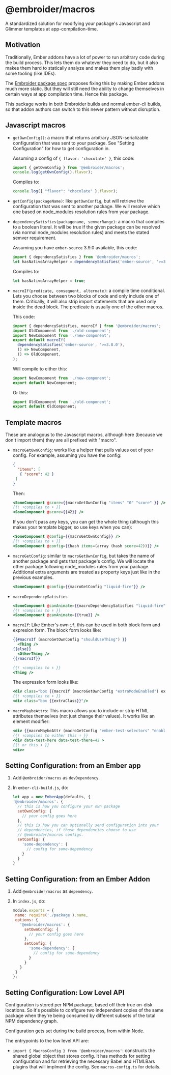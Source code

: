 # @embroider/macros

A standardized solution for modifying your package's Javascript and Glimmer templates at app-compilation-time.

## Motivation

Traditionally, Ember addons have a lot of power to run arbitrary code during the build process. This lets them do whatever they need to do, but it also makes them hard to statically analyze and makes them play badly with some tooling (like IDEs).

The [Embroider package spec](../../SPEC.md) proposes fixing this by making Ember addons much more static. But they will still need the ability to change themselves in certain ways at app compilation time. Hence this package.

This package works in both Embroider builds and normal ember-cli builds, so that addon authors can switch to this newer pattern without disruption.

## Javascript macros

 - `getOwnConfig()`: a macro that returns arbitrary JSON-serializable configuration that was sent to your package. See "Setting Configuration" for how to get configuration in.

    Assuming a config of `{ flavor: 'chocolate' }`, this code:

    ```js
    import { getOwnConfig } from '@embroider/macros';
    console.log(getOwnConfig().flavor);
    ```

    Compiles to:

    ```js
    console.log({ "flavor": "chocolate" }.flavor);
    ```

 - `getConfig(packageName)`: like `getOwnConfig`, but will retrieve the configuration that was sent to another package. We will resolve which one based on node_modules resolution rules from your package.

 - `dependencySatisfies(packagename, semverRange)`: a macro that compiles to a boolean literal. It will be true if the given package can be resolved (via normal node_modules resolution rules) and meets the stated semver requirement.

    Assuming you have `ember-source` 3.9.0 available, this code:

    ```js
    import { dependencySatisfies } from '@embroider/macros';
    let hasNativeArrayHelper = dependencySatisfies('ember-source', '>=3.8.0');
    ```

    Compiles to:

    ```js
    let hasNativeArrayHelper = true;
    ```


- `macroIf(predicate, consequent, alternate)`: a compile time conditional. Lets you choose between two blocks of code and only include one of them. Critically, it will also strip import statements that are used only inside the dead block. The predicate is usually one of the other macros.

    This code:

    ```js
    import { dependencySatisfies, macroIf } from '@embroider/macros';
    import OldComponent from './old-component';
    import NewComponent from './new-component';
    export default macroIf(
      dependencySatisfies('ember-source', '>=3.8.0'),
      () => NewComponent,
      () => OldComponent,
    );
    ```

    Will compile to either this:

    ```js
    import NewComponent from './new-component';
    export default NewComponent;
    ```

    Or this:

    ```js
    import OldComponent from './old-component';
    export default OldComponent;
    ```

## Template macros

These are analogous to the Javascript macros, although here (because we don't import them) they are all prefixed with "macro".

 - `macroGetOwnConfig`: works like a helper that pulls values out of your config. For example, assuming you have the config:

   ```json
   {
     "items": [
      { "score": 42 }
    ]
   }
   ```

    Then:

   ```hbs
   <SomeComponent @score={{macroGetOwnConfig "items" "0" "score" }} />
   {{! ⬆️compiles to ⬇️ }}
   <SomeComponent @score={{42}} />
   ```

    If you don't pass any keys, you can get the whole thing (although this makes your template bigger, so use keys when you can):

   ```hbs
   <SomeComponent @config={{macroGetOwnConfig}} />
   {{! ⬆️compiles to ⬇️ }}
   <SomeComponent @config={{hash items=(array (hash score=42))}} />
   ```


 - `macroGetConfig`: similar to `macroGetOwnConfig`, but takes the name of another package and gets that package's config. We will locate the other package following node_modules rules from your package. Additional extra arguments are treated as property keys just like in the previous examples.

   ```hbs
   <SomeComponent @config={{macroGetConfig "liquid-fire"}} />
   ```

 - `macroDependencySatisfies`

   ```hbs
   <SomeComponent @canAnimate={{macroDependencySatisfies "liquid-fire" "*"}} />
   {{! ⬆️compiles to ⬇️ }}
   <SomeComponent @canAnimate={{true}} />
   ```

 - `macroIf`: Like Ember's own `if`, this can be used in both block form and expresion form. The block form looks like:

   ```hbs
   {{#macroIf (macroGetOwnConfig "shouldUseThing") }}
     <Thing />
   {{else}}
     <OtherThing />
   {{/macroIf}}

   {{! ⬆️compiles to ⬇️ }}
   <Thing />
   ```

   The expression form looks like:

   ```hbs
   <div class="box {{macroIf (macroGetOwnConfig "extraModeEnabled") extraClass regularClass}}" />
   {{! ⬆️compiles to ⬇️ }}
   <div class="box {{extraClass}}"/>
   ```


 - `macroMaybeAttrs`: This macro allows you to include or strip HTML attributes themselves (not just change their values). It works like an element modifier:

   ```hbs
   <div {{macroMaybeAttr (macroGetConfig "ember-test-selectors" "enabled") data-test-here data-test-there=42}} >
   {{! ⬆️compiles to either this ⬇️ }}
   <div data-test-here data-test-there=42 >
   {{! or this ⬇️ }}
   <div>
   ```

## Setting Configuration: from an Ember app

1. Add `@embroider/macros` as `devDependency`.
2. In `ember-cli-build.js`, do:

    ```js
    let app = new EmberApp(defaults, {
    '@embroider/macros': {
      // this is how you configure your own package
      setOwnConfig: {
        // your config goes here
      },
      // this is how you can optionally send configuration into your
      // dependencies, if those dependencies choose to use
      // @embroider/macros configs.
      setConfig: {
        'some-dependency': {
          // config for some-dependency
        }
      }
    }
    ```

## Setting Configuration: from an Ember Addon

1. Add `@embroider/macros` as `dependency`.
2. In `index.js`, do:

    ```js
   module.exports = {
     name: require('./package').name,
     options: {
       '@embroider/macros': {
         setOwnConfig: {
           // your config goes here
         },
         setConfig: {
           'some-dependency': {
             // config for some-dependency
           }
         }
       }
     }
   };

    ```


## Setting Configuration: Low Level API

Configuration is stored per NPM package, based off their true on-disk locations. So it's possible to configure two independent copies of the same package when they're being consumed by different subsets of the total NPM dependency graph.

Configuration gets set during the build process, from within Node.

The entrypoints to the low level API are:

 - `import { MacrosConfig } from '@embroider/macros'`: constructs the shared global object that stores config. It has methods for setting configuration and for retrieving the necessary Babel and HTMLBars plugins that will implment the config. See `macros-config.ts` for details.

```
